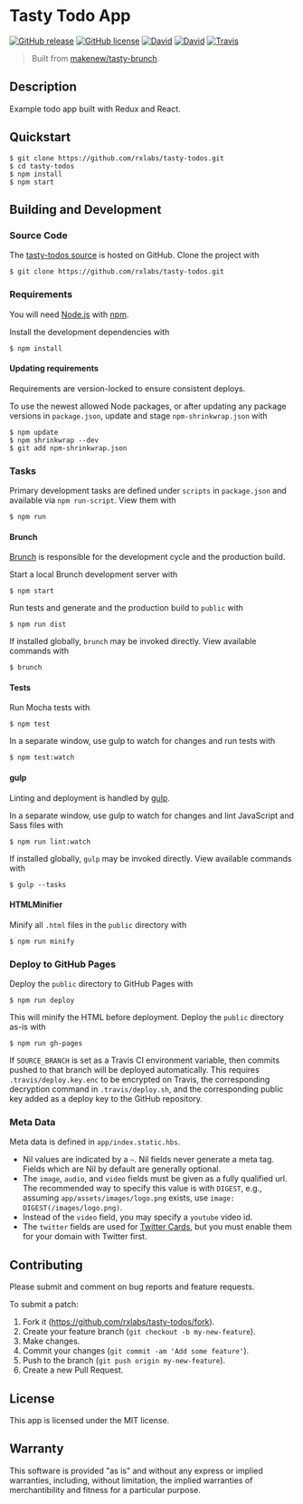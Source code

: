# Tasty Todo App

[![GitHub release](https://img.shields.io/github/release/rxlabs/tasty-todos.svg)](https://github.com/rxlabs/tasty-todos/releases)
[![GitHub license](https://img.shields.io/github/license/rxlabs/tasty-todos.svg)](./LICENSE.txt)
[![David](https://img.shields.io/david/rxlabs/tasty-todos.svg)](https://david-dm.org/rxlabs/tasty-todos)
[![David](https://img.shields.io/david/dev/rxlabs/tasty-todos.svg)](https://david-dm.org/rxlabs/tasty-todos#info=devDependencies)
[![Travis](https://img.shields.io/travis/rxlabs/tasty-todos.svg)](https://travis-ci.org/rxlabs/tasty-todos)

> Built from [makenew/tasty-brunch](https://github.com/makenew/tasty-brunch).

## Description

Example todo app built with Redux and React.

## Quickstart

```
$ git clone https://github.com/rxlabs/tasty-todos.git
$ cd tasty-todos
$ npm install
$ npm start
```

## Building and Development

### Source Code

The [tasty-todos source] is hosted on GitHub.
Clone the project with

```
$ git clone https://github.com/rxlabs/tasty-todos.git
```

[tasty-todos source]: https://github.com/rxlabs/tasty-todos

### Requirements

You will need [Node.js] with [npm].

Install the development dependencies with

```
$ npm install
```

[Node.js]: https://nodejs.org/
[npm]: https://www.npmjs.com/

#### Updating requirements

Requirements are version-locked to ensure consistent deploys.

To use the newest allowed Node packages,
or after updating any package versions in `package.json`,
update and stage `npm-shrinkwrap.json` with

```
$ npm update
$ npm shrinkwrap --dev
$ git add npm-shrinkwrap.json
```

### Tasks

Primary development tasks are defined under `scripts` in `package.json`
and available via `npm run-script`.
View them with

```
$ npm run
```

#### Brunch

[Brunch] is responsible for the development cycle
and the production build.

Start a local Brunch development server with

```
$ npm start
```

Run tests and generate and the production build to `public` with

```
$ npm run dist
```

If installed globally, `brunch` may be invoked directly.
View available commands with

```
$ brunch
```

#### Tests

Run Mocha tests with

```
$ npm test
```

In a separate window, use gulp to watch for changes and run tests with

```
$ npm test:watch
```

#### gulp

Linting and deployment is handled by [gulp].

In a separate window, use gulp to watch for changes
and lint JavaScript and Sass files with

```
$ npm run lint:watch
```

If installed globally, `gulp` may be invoked directly.
View available commands with

```
$ gulp --tasks
```

[Brunch]: http://brunch.io/
[gulp]: http://gulpjs.com/

#### HTMLMinifier

Minify all `.html` files in the `public` directory with

```
$ npm run minify
```

### Deploy to GitHub Pages

Deploy the `public` directory to GitHub Pages with

```
$ npm run deploy
```

This will minify the HTML before deployment.
Deploy the `public` directory as-is with

```
$ npm run gh-pages
```

If `SOURCE_BRANCH` is set as a Travis CI environment variable,
then commits pushed to that branch will be deployed automatically.
This requires `.travis/deploy.key.enc` to be encrypted on Travis,
the corresponding decryption command in `.travis/deploy.sh`, and
the corresponding public key added as a deploy key to the GitHub repository.

### Meta Data

Meta data is defined in `app/index.static.hbs`.

- Nil values are indicated by a `~`.
  Nil fields never generate a meta tag.
  Fields which are Nil by default are generally optional.
- The `image`, `audio`, and `video` fields must be given
  as a fully qualified url.
  The recommended way to specify this value is with `DIGEST`, e.g.,
  assuming `app/assets/images/logo.png` exists,
  use `image: DIGEST(/images/logo.png)`.
- Instead of the `video` field, you may specify a `youtube` video id.
- The `twitter` fields are used for [Twitter Cards], but you must
  enable them for your domain with Twitter first.

[Twitter Cards]: https://dev.twitter.com/cards/

## Contributing

Please submit and comment on bug reports and feature requests.

To submit a patch:

1. Fork it (https://github.com/rxlabs/tasty-todos/fork).
2. Create your feature branch (`git checkout -b my-new-feature`).
3. Make changes.
4. Commit your changes (`git commit -am 'Add some feature'`).
5. Push to the branch (`git push origin my-new-feature`).
6. Create a new Pull Request.

## License

This app is licensed under the MIT license.

## Warranty

This software is provided "as is" and without any express or
implied warranties, including, without limitation, the implied
warranties of merchantibility and fitness for a particular
purpose.
